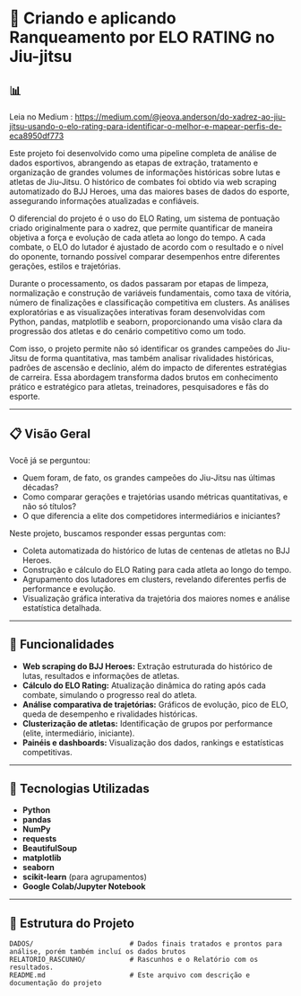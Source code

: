 # 🥋 Criando e aplicando Ranqueamento por ELO RATING no Jiu-jitsu

## 📊 

Leia no Medium : https://medium.com/@jeova.anderson/do-xadrez-ao-jiu-jitsu-usando-o-elo-rating-para-identificar-o-melhor-e-mapear-perfis-de-eca8950df773

Este projeto foi desenvolvido como uma pipeline completa de análise de dados esportivos, abrangendo as etapas de extração, tratamento e organização de grandes volumes de informações históricas sobre lutas e atletas de Jiu-Jitsu. O histórico de combates foi obtido via web scraping automatizado do BJJ Heroes, uma das maiores bases de dados do esporte, assegurando informações atualizadas e confiáveis.

O diferencial do projeto é o uso do ELO Rating, um sistema de pontuação criado originalmente para o xadrez, que permite quantificar de maneira objetiva a força e evolução de cada atleta ao longo do tempo. A cada combate, o ELO do lutador é ajustado de acordo com o resultado e o nível do oponente, tornando possível comparar desempenhos entre diferentes gerações, estilos e trajetórias.

Durante o processamento, os dados passaram por etapas de limpeza, normalização e construção de variáveis fundamentais, como taxa de vitória, número de finalizações e classificação competitiva em clusters. As análises exploratórias e as visualizações interativas foram desenvolvidas com Python, pandas, matplotlib e seaborn, proporcionando uma visão clara da progressão dos atletas e do cenário competitivo como um todo.

Com isso, o projeto permite não só identificar os grandes campeões do Jiu-Jitsu de forma quantitativa, mas também analisar rivalidades históricas, padrões de ascensão e declínio, além do impacto de diferentes estratégias de carreira. Essa abordagem transforma dados brutos em conhecimento prático e estratégico para atletas, treinadores, pesquisadores e fãs do esporte.

---

## 📋 Visão Geral

Você já se perguntou:

- Quem foram, de fato, os grandes campeões do Jiu-Jitsu nas últimas décadas?
- Como comparar gerações e trajetórias usando métricas quantitativas, e não só títulos?
- O que diferencia a elite dos competidores intermediários e iniciantes?

Neste projeto, buscamos responder essas perguntas com:

- Coleta automatizada do histórico de lutas de centenas de atletas no BJJ Heroes.
- Construção e cálculo do ELO Rating para cada atleta ao longo do tempo.
- Agrupamento dos lutadores em clusters, revelando diferentes perfis de performance e evolução.
- Visualização gráfica interativa da trajetória dos maiores nomes e análise estatística detalhada.

---

## 🚀 Funcionalidades

- **Web scraping do BJJ Heroes:** Extração estruturada do histórico de lutas, resultados e informações de atletas.
- **Cálculo do ELO Rating:** Atualização dinâmica do rating após cada combate, simulando o progresso real do atleta.
- **Análise comparativa de trajetórias:** Gráficos de evolução, pico de ELO, queda de desempenho e rivalidades históricas.
- **Clusterização de atletas:** Identificação de grupos por performance (elite, intermediário, iniciante).
- **Painéis e dashboards:** Visualização dos dados, rankings e estatísticas competitivas.

---

## 🔧 Tecnologias Utilizadas

- **Python**
- **pandas**
- **NumPy**
- **requests**
- **BeautifulSoup**
- **matplotlib**
- **seaborn**
- **scikit-learn** (para agrupamentos)
- **Google Colab/Jupyter Notebook**

---

## 📂 Estrutura do Projeto

```plaintext
DADOS/                        # Dados finais tratados e prontos para análise, porém também incluí os dados brutos
RELATORIO_RASCUNHO/           # Rascunhos e o Relatório com os resultados.
README.md                     # Este arquivo com descrição e documentação do projeto
